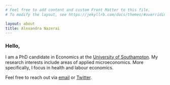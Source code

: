 ```yaml
---
# Feel free to add content and custom Front Matter to this file.
# To modify the layout, see https://jekyllrb.com/docs/themes/#overriding-theme-defaults

layout: about
title: Alexandra Nazerai
---
```


### Hello,

I am a PhD candidate in Economics at the [University of Southampton](https://www.southampton.ac.uk/about/faculties-schools-departments/economic-social-and-political-sciences). My research interests include areas of applied microeconomics. More specifically, I focus in health and labour economics.

Feel free to reach out via [email](mailto:an1e18@soton.ac.uk) or [Twitter](https://twitter.com/a_nazerai).

